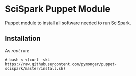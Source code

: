 # SciSpark Puppet Module

Puppet module to install all software needed to run SciSpark.


Installation
------------
As _root_ run:
```
# bash < <(curl -skL https://raw.githubusercontent.com/pymonger/puppet-scispark/master/install.sh)
```
